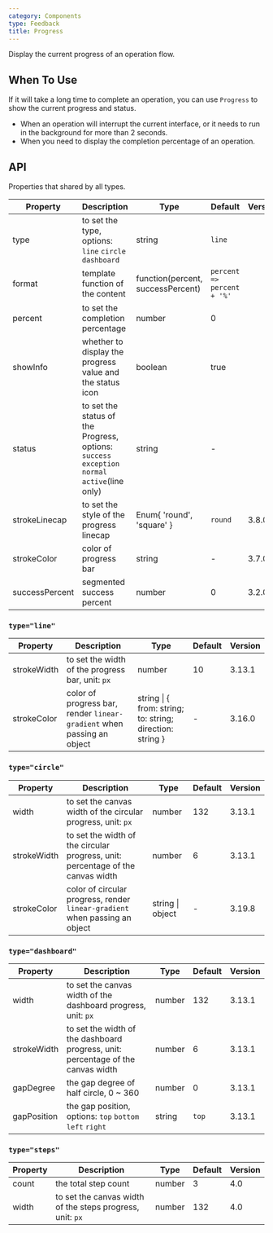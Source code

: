 ```yaml
---
category: Components
type: Feedback
title: Progress
---
```


Display the current progress of an operation flow.

## When To Use

If it will take a long time to complete an operation, you can use `Progress` to show the current progress and status.

- When an operation will interrupt the current interface, or it needs to run in the background for more than 2 seconds.
- When you need to display the completion percentage of an operation.

## API

Properties that shared by all types.

| Property | Description | Type | Default | Version |
| --- | --- | --- | --- | --- |
| type | to set the type, options: `line` `circle` `dashboard` | string | `line` |  |
| format | template function of the content | function(percent, successPercent) | `percent => percent + '%'` |  |
| percent | to set the completion percentage | number | 0 |  |
| showInfo | whether to display the progress value and the status icon | boolean | true |  |
| status | to set the status of the Progress, options: `success` `exception` `normal` `active`(line only) | string | - |  |
| strokeLinecap | to set the style of the progress linecap | Enum{ 'round', 'square' } | `round` | 3.8.0 |
| strokeColor | color of progress bar | string | - | 3.7.0 |
| successPercent | segmented success percent | number | 0 | 3.2.0 |

### `type="line"`

| Property | Description | Type | Default | Version |
| --- | --- | --- | --- | --- |
| strokeWidth | to set the width of the progress bar, unit: `px` | number | 10 | 3.13.1 |
| strokeColor | color of progress bar, render `linear-gradient` when passing an object | string \| { from: string; to: string; direction: string } | - | 3.16.0 |

### `type="circle"`

| Property | Description | Type | Default | Version |
| --- | --- | --- | --- | --- |
| width | to set the canvas width of the circular progress, unit: `px` | number | 132 | 3.13.1 |
| strokeWidth | to set the width of the circular progress, unit: percentage of the canvas width | number | 6 | 3.13.1 |
| strokeColor | color of circular progress, render `linear-gradient` when passing an object | string \| object | - | 3.19.8 |

### `type="dashboard"`

| Property | Description | Type | Default | Version |
| --- | --- | --- | --- | --- |
| width | to set the canvas width of the dashboard progress, unit: `px` | number | 132 | 3.13.1 |
| strokeWidth | to set the width of the dashboard progress, unit: percentage of the canvas width | number | 6 | 3.13.1 |
| gapDegree | the gap degree of half circle, 0 ~ 360 | number | 0 | 3.13.1 |
| gapPosition | the gap position, options: `top` `bottom` `left` `right` | string | `top` | 3.13.1 |

### `type="steps"`

| Property | Description | Type | Default | Version |
| --- | --- | --- | --- | --- |
| count | the total step count | number | 3 | 4.0 |
| width | to set the canvas width of the steps progress, unit: `px` | number | 132 | 4.0 |
